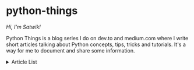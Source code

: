 # python-things

*Hi, I'm Satwik!*

Python Things is a blog series I do on dev.to and medium.com where I write short articles talking about Python concepts, tips, tricks and tutorials. It's a way for me to document and share some information.

<details>
  <summary>Article List</summary>
  1. Python File Headers [<a href="https://dev.to/satwikgawand/python-file-headers-19om">article</a>][<a href="https://github.com/satwikgawand/python-things/blob/master/1-python-file-headers/script.py">file</a>]
</details>
